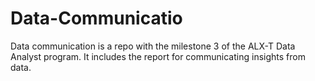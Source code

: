 # Data-Communicatio
Data communication is a repo with the milestone 3 of the ALX-T Data Analyst program. It includes the report for communicating insights from data. 
